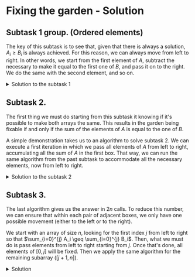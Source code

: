# Fixing the garden - Solution

## Subtask 1 group. (Ordered elements)

The key of this subtask is to see that, given that there is always a solution, $A_i \geq B_i$ is always achieved. For this reason, we can always move from left to right. In other words, we start from the first element of $A$, subtract the necessary to make it equal to the first one of $B$, and pass it on to the right. We do the same with the second element, and so on.

<details><summary>Solution to the subtask 1</summary>

{{sub1.cpp}}

</details>

## Subtask 2.

The first thing we must do starting from this subtask it knowing if it's possible to make both arrays the same. This results in the garden being fixable if and only if the sum of the elements of $A$ is equal to the one of $B$.

A simple demonstration takes us to an algorithm to solve subtask 2. We can execute a first iteration in which we pass all elements of $A$ from left to right, accumulating all the sum of $A$ in the first box. That way, we can run the same algorithm from the past subtask to accommodate all the necessary elements, now from left to right.

<details><summary>Solution to the subtask 2</summary>

{{sub2.cpp}}

</details>

## Subtask 3.

The last algorithm gives us the answer in $2n$ calls. To reduce this number, we can ensure that within each pair of adjacent boxes, we only have one possible movement (either to the left or to the right).

We start with an array of size $n$, looking for the first index $j$ from left to right so that $\sum_{i=0}^{j} A_i \geq \sum_{i=0}^{j} B_i$. Then, what we must do is pass elements from left to right starting from $j$. Once that's done, all elements of $[0, j]$ will be fixed. Then we apply the same algorithm for the remaining subarray ($[j + 1, n]$).

<details><summary>Solution</summary>

{{solution.cpp}}

</details>
